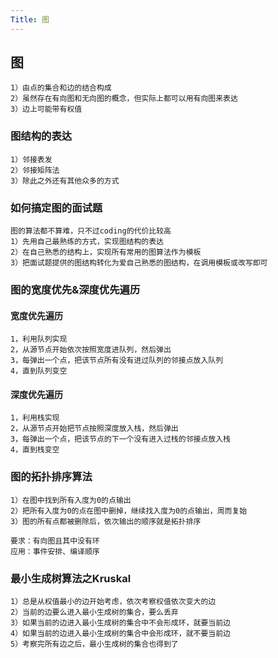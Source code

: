 ```yaml
---
Title: 图
---
```


## 图

```
1）由点的集合和边的结合构成
2）虽然存在有向图和无向图的概念，但实际上都可以用有向图来表达
3）边上可能带有权值
```

### 图结构的表达

```
1）邻接表发
2）邻接矩阵法
3）除此之外还有其他众多的方式
```

### 如何搞定图的面试题

```
图的算法都不算难，只不过coding的代价比较高
1）先用自己最熟练的方式，实现图结构的表达
2）在自己熟悉的结构上，实现所有常用的图算法作为模板
3）把面试题提供的图结构转化为爱自己熟悉的图结构，在调用模板或改写即可
```

### 图的宽度优先&深度优先遍历

#### 宽度优先遍历

```
1，利用队列实现
2，从源节点开始依次按照宽度进队列，然后弹出
3，每弹出一个点，把该节点所有没有进过队列的邻接点放入队列
4，直到队列变空
```

#### 深度优先遍历

```
1，利用栈实现
2，从源节点开始把节点按照深度放入栈，然后弹出
3，每弹出一个点，把该节点的下一个没有进入过栈的邻接点放入栈
4，直到栈变空
```

### 图的拓扑排序算法

```
1）在图中找到所有入度为0的点输出
2）把所有入度为0的点在图中删掉，继续找入度为0的点输出，周而复始
3）图的所有点都被删除后，依次输出的顺序就是拓扑排序

要求：有向图且其中没有环
应用：事件安排、编译顺序
```

### 最小生成树算法之Kruskal

```
1）总是从权值最小的边开始考虑，依次考察权值依次变大的边
2）当前的边要么进入最小生成树的集合，要么丢弃
3）如果当前的边进入最小生成树的集合中不会形成环，就要当前边
4）如果当前的边进入最小生成树的集合中会形成环，就不要当前边
5）考察完所有边之后，最小生成树的集合也得到了
```

